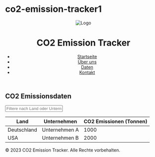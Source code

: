 # co2-emission-tracker1
<!DOCTYPE html>
<html lang="de">
<head>
    <meta charset="UTF-8">
    <meta name="viewport" content="width=device-width, initial-scale=1.0">
    <link rel="stylesheet" href="style.css">
    <title>CO2 Emissionsdaten</title>
</head>
<body>
    <header>
        <img src="logo.png" alt="Logo" />
        <h1>CO2 Emission Tracker</h1>
        <nav>
            <ul>
                <li><a href="#home">Startseite</a></li>
                <li><a href="#about">Über uns</a></li>
                <li><a href="#data">Daten</a></li>
                <li><a href="#contact">Kontakt</a></li>
            </ul>
        </nav>
    </header>
    <main>
        <section id="data">
            <h2>CO2 Emissionsdaten</h2>
            <input type="text" id="filter" placeholder="Filtere nach Land oder Unternehmen" />
            <table id="emissionTable">
                <thead>
                    <tr>
                        <th>Land</th>
                        <th>Unternehmen</th>
                        <th>CO2 Emissionen (Tonnen)</th>
                    </tr>
                </thead>
                <tbody>
                    <tr>
                        <td>Deutschland</td>
                        <td>Unternehmen A</td>
                        <td>1000</td>
                    </tr>
                    <tr>
                        <td>USA</td>
                        <td>Unternehmen B</td>
                        <td>2000</td>
                    </tr>
                    <!-- weitere fiktive Daten hier -->
                </tbody>
            </table>
        </section>
    </main>
    <footer>
        <p>© 2023 CO2 Emission Tracker. Alle Rechte vorbehalten.</p>
    </footer>
    <script src="script.js"></script>
</body>
</html>
